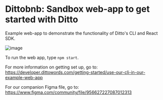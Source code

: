 # Dittobnb: Sandbox web-app to get started with Ditto

Example web-app to demonstrate the functionality of Ditto's CLI and React SDK.

![image](https://user-images.githubusercontent.com/13909354/112368768-aa98f280-8c98-11eb-934e-deba171bb5f0.png)


To run the web app, type `npm start`. 

For more information on getting set up, go to: https://developer.dittowords.com/getting-started/use-our-cli-in-our-example-web-app

For our companion Figma file, go to: https://www.figma.com/community/file/956627227087012313
